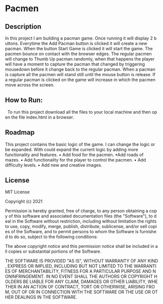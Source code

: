 # Pacmen

## Description
In this project I am building a pacman game. Once running it will display 2 buttons. Everytime the Add Pacman button is clicked it will create a new pacman. When the button Start Game is clicked it will start the game.
	The pacmen bounce on contact with the browser edges. The regular pacmen will change to Thumb Up pacman randomly, when that happens the player will have a moment to capture the pacman that changed by triggering mousedown before it change back to the regular pacman. When a pacman is capture all the pacmen will stand still until the mouse button is release. If a regular pacman is clicked on the game will increase in which the pacmen move across the screen.


## How to Run:
  To run this project download all the files to your local machine and then open the file index.html in a browser.

## Roadmap
This project contains the basic logic of the game. I can change the logic or be expanded. With could expand the current logic by adding more functionality and features.
• Add food for the pacmen.
•Add roads of mazes.
• Add functionality for the player to control the pacmen.
• Add difficulty levels.
• Add new and creative images.


## License
MIT License

Copyright (c) 2021

Permission is hereby granted, free of charge, to any person obtaining a copy of this software and associated documentation files (the "Software"), to deal in the Software without restriction, including without limitation the rights to use, copy, modify, merge, publish, distribute, sublicense, and/or sell copies of the Software, and to permit persons to whom the Software is furnished to do so, subject to the following conditions:

The above copyright notice and this permission notice shall be included in all copies or substantial portions of the Software.

THE SOFTWARE IS PROVIDED "AS IS", WITHOUT WARRANTY OF ANY KIND, EXPRESS OR IMPLIED, INCLUDING BUT NOT LIMITED TO THE WARRANTIES OF MERCHANTABILITY, FITNESS FOR A PARTICULAR PURPOSE AND NONINFRINGEMENT. IN NO EVENT SHALL THE AUTHORS OR COPYRIGHT HOLDERS BE LIABLE FOR ANY CLAIM, DAMAGES OR OTHER LIABILITY, WHETHER IN AN ACTION OF CONTRACT, TORT OR OTHERWISE, ARISING FROM, OUT OF OR IN CONNECTION WITH THE SOFTWARE OR THE USE OR OTHER DEALINGS IN THE SOFTWARE.
